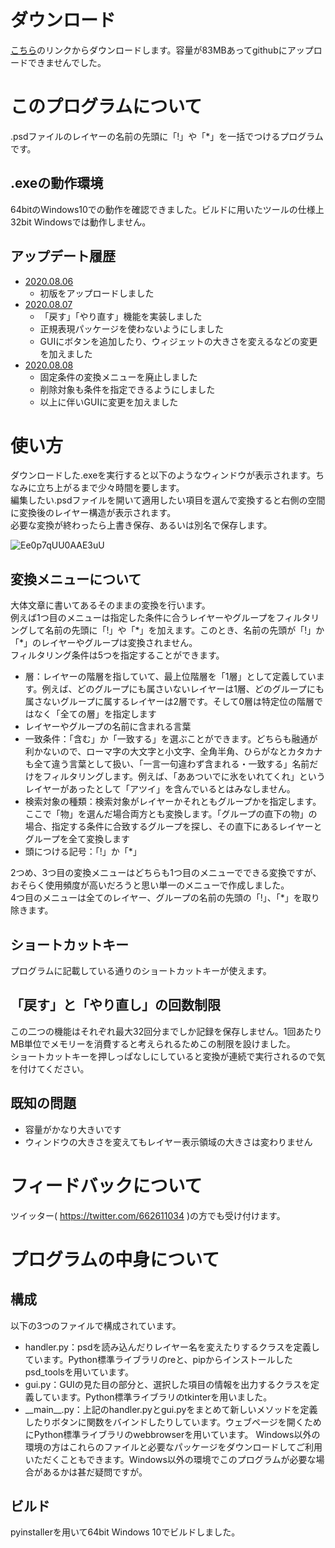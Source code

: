 # ダウンロード
[こちら](https://drive.google.com/file/d/1QOtrYraZOFFy9SuCn0YoWNfRjK2iNef1/view?usp=sharing)のリンクからダウンロードします。容量が83MBあってgithubにアップロードできませんでした。

# このプログラムについて
.psdファイルのレイヤーの名前の先頭に「!」や「\*」を一括でつけるプログラムです。

## .exeの動作環境
64bitのWindows10での動作を確認できました。ビルドに用いたツールの仕様上32bit Windowsでは動作しません。   

## アップデート履歴
- [2020.08.06](https://drive.google.com/file/d/1jxZIbeXXMJca6zSsArGFlmtMsuSjPM71/view?usp=sharing)
  - 初版をアップロードしました
- [2020.08.07](https://drive.google.com/file/d/1TT511MpYgO7yTWXClm4BHvN2bvpA3hUr/view?usp=sharing)
  - 「戻す」「やり直す」機能を実装しました
  - 正規表現パッケージを使わないようにしました
  - GUIにボタンを追加したり、ウィジェットの大きさを変えるなどの変更を加えました
- [2020.08.08](https://drive.google.com/file/d/1QOtrYraZOFFy9SuCn0YoWNfRjK2iNef1/view?usp=sharing)
  - 固定条件の変換メニューを廃止しました
  - 削除対象も条件を指定できるようにしました
  - 以上に伴いGUIに変更を加えました
  
# 使い方
ダウンロードした.exeを実行すると以下のようなウィンドウが表示されます。ちなみに立ち上がるまで少々時間を要します。   
編集したい.psdファイルを開いて適用したい項目を選んで変換すると右側の空間に変換後のレイヤー構造が表示されます。   
必要な変換が終わったら上書き保存、あるいは別名で保存します。   

![Ee0p7qUU0AAE3uU](https://user-images.githubusercontent.com/48207892/89659491-f023cd80-d90a-11ea-82ce-8059d65f4f5c.png)

## 変換メニューについて
大体文章に書いてあるそのままの変換を行います。   
例えば1つ目のメニューは指定した条件に合うレイヤーやグループをフィルタリングして名前の先頭に「!」や「\*」を加えます。このとき、名前の先頭が「!」か「\*」のレイヤーやグループは変換されません。   
フィルタリング条件は5つを指定することができます。
- 層：レイヤーの階層を指していて、最上位階層を「1層」として定義しています。例えば、どのグループにも属さいないレイヤーは1層、どのグループにも属さないグループに属するレイヤーは2層です。そして0層は特定位の階層ではなく「全ての層」を指定します
- レイヤーやグループの名前に含まれる言葉
- 一致条件：「含む」か「一致する」を選ぶことができます。どちらも融通が利かないので、ローマ字の大文字と小文字、全角半角、ひらがなとカタカナも全て違う言葉として扱い、「一言一句違わず含まれる・一致する」名前だけをフィルタリングします。例えば、「ああついでに氷をいれてくれ」というレイヤーがあったとして「アツイ」を含んでいるとはみなしません。
- 検索対象の種類：検索対象がレイヤーかそれともグループかを指定します。ここで「物」を選んだ場合両方とも変換します。「グループの直下の物」の場合、指定する条件に合致するグループを探し、その直下にあるレイヤーとグループを全て変換します
- 頭につける記号：「!」か「\*」

2つめ、3つ目の変換メニューはどちらも1つ目のメニューでできる変換ですが、おそらく使用頻度が高いだろうと思い単一のメニューで作成しました。   
4つ目のメニューは全てのレイヤー、グループの名前の先頭の「!」、「\*」を取り除きます。

## ショートカットキー
プログラムに記載している通りのショートカットキーが使えます。

## 「戻す」と「やり直し」の回数制限
この二つの機能はそれぞれ最大32回分までしか記録を保存しません。1回あたりMB単位でメモリーを消費すると考えられるためこの制限を設けました。   
ショートカットキーを押しっぱなしにしていると変換が連続で実行されるので気を付けてください。

## 既知の問題
- 容量がかなり大きいです
- ウィンドウの大きさを変えてもレイヤー表示領域の大きさは変わりません

# フィードバックについて
ツイッター( https://twitter.com/662611034 )の方でも受け付けます。

# プログラムの中身について

## 構成
以下の3つのファイルで構成されています。
- handler.py：psdを読み込んだりレイヤー名を変えたりするクラスを定義しています。Python標準ライブラリのreと、pipからインストールしたpsd_toolsを用いています。
- gui.py：GUIの見た目の部分と、選択した項目の情報を出力するクラスを定義しています。Python標準ライブラリのtkinterを用いました。
- \_\_main\_\_.py：上記のhandler.pyとgui.pyをまとめて新しいメソッドを定義したりボタンに関数をバインドしたりしています。ウェブページを開くためにPython標準ライブラリのwebbrowserを用いています。
Windows以外の環境の方はこれらのファイルと必要なパッケージをダウンロードしてご利用いただくこともできます。Windows以外の環境でこのプログラムが必要な場合があるかは甚だ疑問ですが。

## ビルド
pyinstallerを用いて64bit Windows 10でビルドしました。
